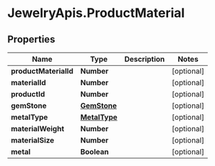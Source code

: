 # JewelryApis.ProductMaterial

## Properties

Name | Type | Description | Notes
------------ | ------------- | ------------- | -------------
**productMaterialId** | **Number** |  | [optional] 
**materialId** | **Number** |  | [optional] 
**productId** | **Number** |  | [optional] 
**gemStone** | [**GemStone**](GemStone.md) |  | [optional] 
**metalType** | [**MetalType**](MetalType.md) |  | [optional] 
**materialWeight** | **Number** |  | [optional] 
**materialSize** | **Number** |  | [optional] 
**metal** | **Boolean** |  | [optional] 


